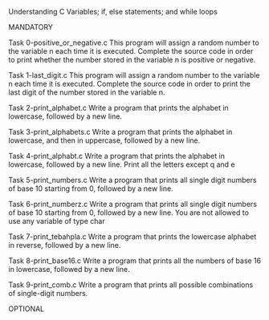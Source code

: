 Understanding C Variables; if, else statements; and while loops

MANDATORY

Task 0-positive_or_negative.c
This program will assign a random number to the variable n each time it is executed. Complete the source code in order to print whether the number stored in the variable n is positive or negative.

Task 1-last_digit.c
This program will assign a random number to the variable n each time it is executed. Complete the source code in order to print the last digit of the number stored in the variable n.

Task 2-print_alphabet.c
Write a program that prints the alphabet in lowercase, followed by a new line.

Task 3-print_alphabets.c
Write a program that prints the alphabet in lowercase, and then in uppercase, followed by a new line.

Task 4-print_alphabt.c
Write a program that prints the alphabet in lowercase, followed by a new line.
Print all the letters except q and e

Task 5-print_numbers.c
Write a program that prints all single digit numbers of base 10 starting from 0, followed by a new line.

Task 6-print_numberz.c
Write a program that prints all single digit numbers of base 10 starting from 0, followed by a new line.
You are not allowed to use any variable of type char

Task 7-print_tebahpla.c
Write a program that prints the lowercase alphabet in reverse, followed by a new line.

Task 8-print_base16.c
Write a program that prints all the numbers of base 16 in lowercase, followed by a new line.

Task 9-print_comb.c
Write a program that prints all possible combinations of single-digit numbers.


OPTIONAL

